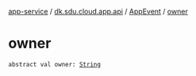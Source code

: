 [app-service](../../index.md) / [dk.sdu.cloud.app.api](../index.md) / [AppEvent](index.md) / [owner](./owner.md)

# owner

`abstract val owner: `[`String`](https://kotlinlang.org/api/latest/jvm/stdlib/kotlin/-string/index.html)